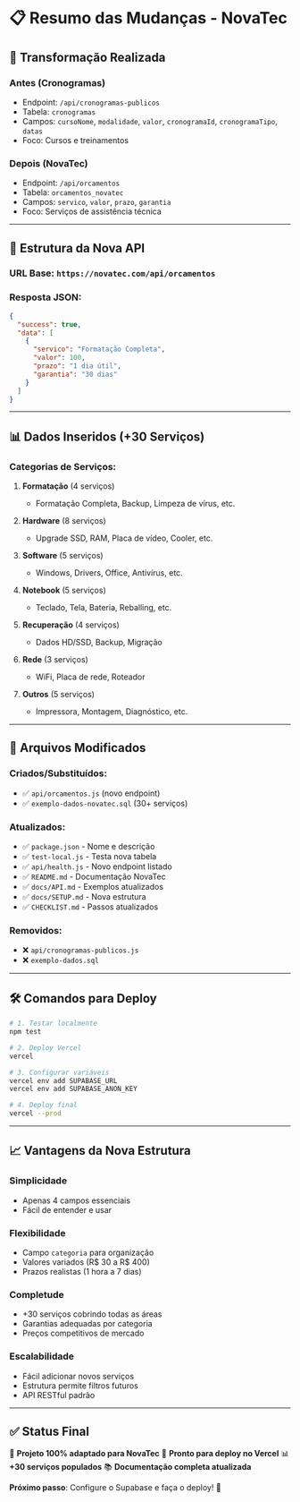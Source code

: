 # 📋 Resumo das Mudanças - NovaTec

## 🔄 **Transformação Realizada**

### **Antes** (Cronogramas)
- Endpoint: `/api/cronogramas-publicos`
- Tabela: `cronogramas`
- Campos: `cursoNome`, `modalidade`, `valor`, `cronogramaId`, `cronogramaTipo`, `datas`
- Foco: Cursos e treinamentos

### **Depois** (NovaTec)
- Endpoint: `/api/orcamentos`
- Tabela: `orcamentos_novatec`
- Campos: `servico`, `valor`, `prazo`, `garantia`
- Foco: Serviços de assistência técnica

---

## 🎯 **Estrutura da Nova API**

### **URL Base**: `https://novatec.com/api/orcamentos`

### **Resposta JSON**:
```json
{
  "success": true,
  "data": [
    {
      "servico": "Formatação Completa",
      "valor": 100,
      "prazo": "1 dia útil", 
      "garantia": "30 dias"
    }
  ]
}
```

---

## 📊 **Dados Inseridos** (+30 Serviços)

### **Categorias de Serviços:**
1. **Formatação** (4 serviços)
   - Formatação Completa, Backup, Limpeza de vírus, etc.

2. **Hardware** (8 serviços)
   - Upgrade SSD, RAM, Placa de vídeo, Cooler, etc.

3. **Software** (5 serviços)
   - Windows, Drivers, Office, Antivírus, etc.

4. **Notebook** (5 serviços)
   - Teclado, Tela, Bateria, Reballing, etc.

5. **Recuperação** (4 serviços)
   - Dados HD/SSD, Backup, Migração

6. **Rede** (3 serviços)
   - WiFi, Placa de rede, Roteador

7. **Outros** (5 serviços)
   - Impressora, Montagem, Diagnóstico, etc.

---

## 📁 **Arquivos Modificados**

### **Criados/Substituídos:**
- ✅ `api/orcamentos.js` (novo endpoint)
- ✅ `exemplo-dados-novatec.sql` (30+ serviços)

### **Atualizados:**
- ✅ `package.json` - Nome e descrição
- ✅ `test-local.js` - Testa nova tabela
- ✅ `api/health.js` - Novo endpoint listado
- ✅ `README.md` - Documentação NovaTec
- ✅ `docs/API.md` - Exemplos atualizados
- ✅ `docs/SETUP.md` - Nova estrutura
- ✅ `CHECKLIST.md` - Passos atualizados

### **Removidos:**
- ❌ `api/cronogramas-publicos.js`
- ❌ `exemplo-dados.sql`

---

## 🛠️ **Comandos para Deploy**

```bash
# 1. Testar localmente
npm test

# 2. Deploy Vercel
vercel

# 3. Configurar variáveis
vercel env add SUPABASE_URL
vercel env add SUPABASE_ANON_KEY

# 4. Deploy final
vercel --prod
```

---

## 📈 **Vantagens da Nova Estrutura**

### **Simplicidade**
- Apenas 4 campos essenciais
- Fácil de entender e usar

### **Flexibilidade**
- Campo `categoria` para organização
- Valores variados (R$ 30 a R$ 400)
- Prazos realistas (1 hora a 7 dias)

### **Completude**
- +30 serviços cobrindo todas as áreas
- Garantias adequadas por categoria
- Preços competitivos de mercado

### **Escalabilidade**
- Fácil adicionar novos serviços
- Estrutura permite filtros futuros
- API RESTful padrão

---

## ✅ **Status Final**

🎯 **Projeto 100% adaptado para NovaTec**
🚀 **Pronto para deploy no Vercel**
📊 **+30 serviços populados**
📚 **Documentação completa atualizada**

**Próximo passo**: Configure o Supabase e faça o deploy! 🚀 